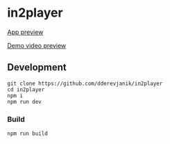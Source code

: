 # in2player

[App preview](https://dderevjanik.github.io/in2player/index.html)

[Demo video preview](https://dderevjanik.github.io/in2player/demo.html)

## Development

```shell
git clone https://github.com/dderevjanik/in2player
cd in2player
npm i
npm run dev
```

### Build

```shell
npm run build
```

